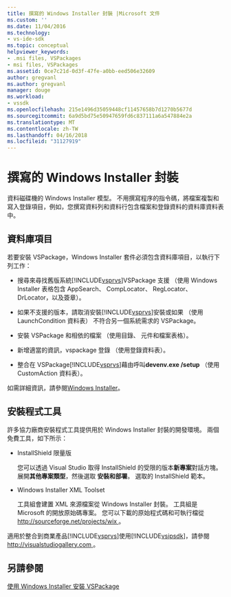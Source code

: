 ```yaml
---
title: 撰寫的 Windows Installer 封裝 |Microsoft 文件
ms.custom: ''
ms.date: 11/04/2016
ms.technology:
- vs-ide-sdk
ms.topic: conceptual
helpviewer_keywords:
- .msi files, VSPackages
- msi files, VSPackages
ms.assetid: 0ce7c21d-0d3f-47fe-a0bb-eed506e32609
author: gregvanl
ms.author: gregvanl
manager: douge
ms.workload:
- vssdk
ms.openlocfilehash: 215e1496d35059448cf11457658b7d1270b5677d
ms.sourcegitcommit: 6a9d5bd75e50947659fd6c837111a6a547884e2a
ms.translationtype: MT
ms.contentlocale: zh-TW
ms.lasthandoff: 04/16/2018
ms.locfileid: "31127919"
---
```

# <a name="authoring-a-windows-installer-package"></a>撰寫的 Windows Installer 封裝
資料磁碟機的 Windows Installer 模型。 不用撰寫程序的指令碼，將檔案複製和寫入登錄項目，例如，您撰寫資料列和資料行包含檔案和登錄資料的資料庫資料表中。  
  
## <a name="database-entries"></a>資料庫項目  
 若要安裝 VSPackage，Windows Installer 套件必須包含資料庫項目，以執行下列工作：  
  
-   搜尋來尋找舊版系統[!INCLUDE[vsprvs](../../code-quality/includes/vsprvs_md.md)]VSPackage 支援 （使用 Windows Installer 表格包含 AppSearch、 CompLocator、 RegLocator、 DrLocator，以及簽章）。  
  
-   如果不支援的版本，請取消安裝[!INCLUDE[vsprvs](../../code-quality/includes/vsprvs_md.md)]安裝或如果 （使用 LaunchCondition 資料表） 不符合另一個系統需求的 VSPackage。  
  
-   安裝 VSPackage 和相依的檔案 （使用目錄、 元件和檔案表格）。  
  
-   新增適當的資訊，vspackage 登錄 （使用登錄資料表）。  
  
-   整合在 VSPackage[!INCLUDE[vsprvs](../../code-quality/includes/vsprvs_md.md)]藉由呼叫**devenv.exe /setup** （使用 CustomAction 資料表）。  
  
 如需詳細資訊，請參閱[Windows Installer](http://msdn.microsoft.com/library/cc185688\(VS.85\).aspx)。  
  
## <a name="setup-tools"></a>安裝程式工具  
 許多協力廠商安裝程式工具提供用於 Windows Installer 封裝的開發環境。 兩個免費工具，如下所示：  
  
-   InstallShield 限量版  
  
     您可以透過 Visual Studio 取得 InstallShield 的受限的版本**新專案**對話方塊。 展開**其他專案類型**，然後選取 **安裝和部署**。 選取的 InstallShield 範本。  
  
-   Windows Installer XML Toolset  
  
     工具組會建置 XML 來源檔案從 Windows Installer 封裝。 工具組是 Microsoft 的開放原始碼專案。 您可以下載的原始程式碼和可執行檔從[ http://sourceforge.net/projects/wix ](http://sourceforge.net/projects/wix)。  
  
 適用於整合到商業產品[!INCLUDE[vsprvs](../../code-quality/includes/vsprvs_md.md)]使用[!INCLUDE[vsipsdk](../../extensibility/includes/vsipsdk_md.md)]，請參閱[ http://visualstudiogallery.com ](http://visualstudiogallery.com/)。  
  
## <a name="see-also"></a>另請參閱  
 [使用 Windows Installer 安裝 VSPackage](../../extensibility/internals/installing-vspackages-with-windows-installer.md)